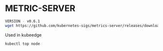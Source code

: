 # METRIC-SERVER
```bash
VERSION - v0.6.1
wget https://github.com/kubernetes-sigs/metrics-server/releases/download/v0.6.1/components.yaml -O deploy.yaml
```
Used in kubeedge
```bash
kubectl top node
```
